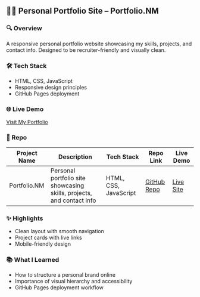 ## 🧑‍💻 Personal Portfolio Site – Portfolio.NM

### 🔍 Overview
A responsive personal portfolio website showcasing my skills, projects, and contact info. Designed to be recruiter-friendly and visually clean.

### 🛠️ Tech Stack
- HTML, CSS, JavaScript
- Responsive design principles
- GitHub Pages deployment

### 🌐 Live Demo
[Visit My Portfolio](https://NMRohith.github.io/NM-Rohith/)  <!-- Confirm this link works after GitHub Pages setup -->

### 📁 Repo
| Project Name | Description | Tech Stack | Repo Link | Live Demo |
|--------------|-------------|------------|-----------|-----------|
| Portfolio.NM | Personal portfolio site showcasing skills, projects, and contact info | HTML, CSS, JavaScript | [GitHub Repo](https://github.com/NMRohith/Portfolio.NM) | [Live Site](https://nmrohith.github.io/Portfolio.NM/) |


### ✨ Highlights
- Clean layout with smooth navigation
- Project cards with live links
- Mobile-friendly design

### 📚 What I Learned
- How to structure a personal brand online
- Importance of visual hierarchy and accessibility
- GitHub Pages deployment workflow
